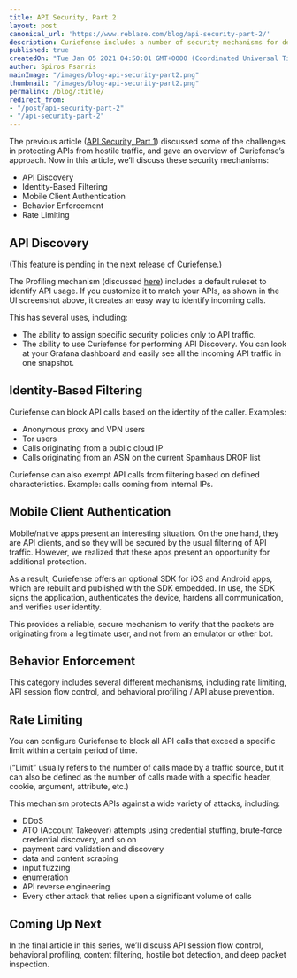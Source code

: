 ```yaml
---
title: API Security, Part 2
layout: post
canonical_url: 'https://www.reblaze.com/blog/api-security-part-2/'
description: Curiefense includes a number of security mechanisms for defending APIs against hostile traffic. This article discusses API Discovery, Identity-Based Filtering, Mobile Client Authentication, Behavior Enforcement, and Rate Limiting.
published: true
createdOn: "Tue Jan 05 2021 04:50:01 GMT+0000 (Coordinated Universal Time)"
author: Spiros Psarris
mainImage: "/images/blog-api-security-part2.png"
thumbnail: "/images/blog-api-security-part2.png"
permalink: /blog/:title/
redirect_from:
- "/post/api-security-part-2"
- "/api-security-part-2"
---
```


<p>
    The previous article (<a href="https://www.curiefense.io/post/api-security-part-1">API Security, Part 1</a>) discussed some of the challenges in protecting APIs from hostile traffic, and gave an overview of Curiefense’s approach. Now in
    this article, we’ll discuss these security mechanisms:
</p>
<ul>
    <li>API Discovery</li>
    <li>Identity-Based Filtering</li>
    <li>Mobile Client Authentication</li>
    <li>Behavior Enforcement</li>
    <li>Rate Limiting<br /></li>
</ul>
<h2>API Discovery</h2>
<p>(This feature is pending in the next release of Curiefense.)&nbsp;</p>
<p>
    The Profiling mechanism (discussed <a href="https://www.curiefense.io/post/an-intuitive-system">here</a>) includes a default ruleset to identify API usage. If you customize it to match your APIs, as shown in the UI screenshot above, it
    creates an easy way to identify incoming calls.
</p>
<p>This has several uses, including:</p>
<ul>
    <li>The ability to assign specific security policies only to API traffic.</li>
    <li>The ability to use Curiefense for performing API Discovery. You can look at your Grafana dashboard and easily see all the incoming API traffic in one snapshot.&nbsp;<br /></li>
</ul>
<h2>Identity-Based Filtering</h2>
<p>Curiefense can block API calls based on the identity of the caller. Examples:</p>
<ul>
    <li>Anonymous proxy and VPN users</li>
    <li>Tor users</li>
    <li>Calls originating from a public cloud IP</li>
    <li>Calls originating from an ASN on the current Spamhaus DROP list</li>
</ul>
<p>Curiefense can also exempt API calls from filtering based on defined characteristics. Example: calls coming from internal IPs.<br /></p>
<h2>Mobile Client Authentication</h2>
<p>
    Mobile/native apps present an interesting situation. On the one hand, they are API clients, and so they will be secured by the usual filtering of API traffic. However, we realized that these apps present an opportunity for additional
    protection.
</p>
<p>
    As a result, Curiefense offers an optional SDK for iOS and Android apps, which are rebuilt and published with the SDK embedded. In use, the SDK signs the application, authenticates the device, hardens all communication, and verifies
    user identity.&nbsp;
</p>
<p>This provides a reliable, secure mechanism to verify that the packets are originating from a legitimate user, and not from an emulator or other bot.<br /></p>
<h2>Behavior Enforcement&nbsp;</h2>
<p>This category includes several different mechanisms, including rate limiting, API session flow control, and behavioral profiling / API abuse prevention.<br /></p>
<h2>Rate Limiting</h2>
<p>You can configure Curiefense to block all API calls that exceed a specific limit within a certain period of time.&nbsp;</p>
<p>(“Limit” usually refers to the number of calls made by a traffic source, but it can also be defined as the number of calls made with a specific header, cookie, argument, attribute, etc.)</p>
<p>This mechanism protects APIs against a wide variety of attacks, including:&nbsp;</p>
<ul>
    <li>DDoS</li>
    <li>ATO (Account Takeover) attempts using credential stuffing, brute-force credential discovery, and so on</li>
    <li>payment card validation and discovery</li>
    <li>data and content scraping&nbsp;</li>
    <li>input fuzzing</li>
    <li>enumeration</li>
    <li>API reverse engineering</li>
    <li>Every other attack that relies upon a significant volume of calls</li>
</ul>
<h2>Coming Up Next</h2>
<p>In the final article in this series, we’ll discuss API session flow control, behavioral profiling, content filtering, hostile bot detection, and deep packet inspection.<br /></p>
